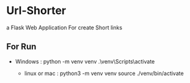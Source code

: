 # Url-Shorter
a Flask Web Application For  create Short links


## For Run
- Windows :
      python -m venv venv
      .\venv\Scripts\activate
      
      
  - linux or mac :
        python3 -m venv venv
        source ./venv/bin/activate
